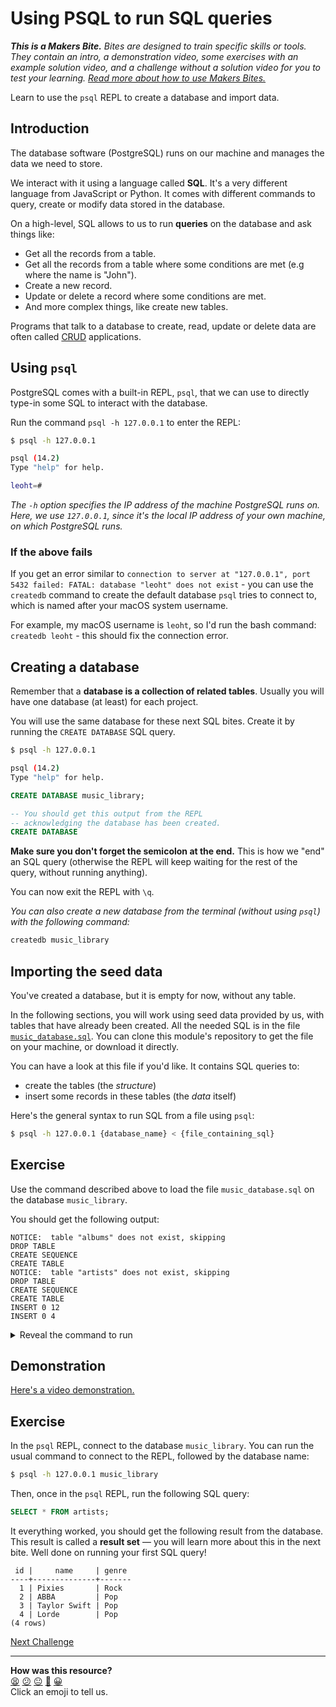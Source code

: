 # Using PSQL to run SQL queries

_**This is a Makers Bite.** Bites are designed to train specific skills or
tools. They contain an intro, a demonstration video, some exercises with an
example solution video, and a challenge without a solution video for you to test
your learning. [Read more about how to use Makers
Bites.](https://github.com/makersacademy/course/blob/main/labels/bites.md)_

Learn to use the `psql` REPL to create a database and import data.

<!-- OMITTED -->

## Introduction

The database software (PostgreSQL) runs on our machine and manages the data we
need to store.

We interact with it using a language called **SQL**. It's a very different
language from JavaScript or Python. It comes with different commands to query,
create or modify data stored in the database.

On a high-level, SQL allows to us to run **queries** on the database and ask
things like:
  * Get all the records from a table.
  * Get all the records from a table where some conditions are met (e.g where
    the name is "John").
  * Create a new record.
  * Update or delete a record where some conditions are met.
  * And more complex things, like create new tables.

Programs that talk to a database to create, read, update or delete data are
often called
[CRUD](https://en.wikipedia.org/wiki/Create,_read,_update_and_delete)
applications.

## Using `psql`

PostgreSQL comes with a built-in REPL, `psql`, that we can use to directly
type-in some SQL to interact with the database.

Run the command `psql -h 127.0.0.1` to enter the REPL:

```bash
$ psql -h 127.0.0.1

psql (14.2)
Type "help" for help.

leoht=# 
```

*The `-h` option specifies the IP address of the machine PostgreSQL runs on.
Here, we use `127.0.0.1`, since it's the local IP address of your own machine,
on which PostgreSQL runs.*

### If the above fails

If you get an error similar to `connection to server at "127.0.0.1", port 5432
failed: FATAL: database "leoht" does not exist`  - you can use the `createdb`
command to create the default database `psql` tries to connect to, which is
named after your macOS system username.

For example, my macOS username is `leoht`, so I'd run the bash command:
`createdb leoht` - this should fix the connection error.

## Creating a database

Remember that a **database is a collection of related tables**. Usually you will
have one database (at least) for each project.

You will use the same database for these next SQL bites. Create it by running
the `CREATE DATABASE` SQL query.

```bash
$ psql -h 127.0.0.1

psql (14.2)
Type "help" for help.
```

```sql
CREATE DATABASE music_library;

-- You should get this output from the REPL
-- acknowledging the database has been created.
CREATE DATABASE
```

**Make sure you don't forget the semicolon at the end.** This is how we "end" an
SQL query (otherwise the REPL will keep waiting for the rest of the query,
without running anything).

You can now exit the REPL with `\q`.

_You can also create a new database from the terminal (without using `psql`)
with the following command:_

```bash
createdb music_library
```

## Importing the seed data

You've created a database, but it is empty for now, without any table.

In the following sections, you will work using seed data provided by us, with
tables that have already been created. All the needed SQL is in the file
[`music_database.sql`](../resources/seeds/music_database.sql). You can clone
this module's repository to get the file on your machine, or download it
directly.

You can have a look at this file if you'd like. It contains SQL queries to:
  * create the tables (the *structure*)
  * insert some records in these tables (the *data* itself)

Here's the general syntax to run SQL from a file using `psql`:
```bash
$ psql -h 127.0.0.1 {database_name} < {file_containing_sql}
```

## Exercise

Use the command described above to load the file `music_database.sql` on the
database `music_library`.

You should get the following output:

```
NOTICE:  table "albums" does not exist, skipping
DROP TABLE
CREATE SEQUENCE
CREATE TABLE
NOTICE:  table "artists" does not exist, skipping
DROP TABLE
CREATE SEQUENCE
CREATE TABLE
INSERT 0 12
INSERT 0 4
```

<details>
  <summary>Reveal the command to run</summary>

  ```bash
  $ psql -h 127.0.0.1 music_library < music_database.sql
  ```
</details>

## Demonstration

[Here's a video
demonstration.](https://www.youtube.com/watch?v=9wT1FVQbPZw&t=425s)

## Exercise

In the `psql` REPL, connect to the database `music_library`. You can run the
usual command to connect to the REPL, followed by the database name: 

```bash
$ psql -h 127.0.0.1 music_library
```

Then, once in the `psql` REPL, run the following SQL query:

```sql
SELECT * FROM artists;
```

It everything worked, you should get the following result from the database.
This result is called a **result set** — you will learn more about this in the
next bite. Well done on running your first SQL query!

```
 id |     name     | genre 
----+--------------+-------
  1 | Pixies       | Rock
  2 | ABBA         | Pop
  3 | Taylor Swift | Pop
  4 | Lorde        | Pop
(4 rows)
```


[Next Challenge](03_querying_data.md)

<!-- BEGIN GENERATED SECTION DO NOT EDIT -->

---

**How was this resource?**  
[😫](https://airtable.com/shrUJ3t7KLMqVRFKR?prefill_Repository=makersacademy%2Fdatabases-in-python&prefill_File=sql_bites%2F02_using_psql.md&prefill_Sentiment=😫) [😕](https://airtable.com/shrUJ3t7KLMqVRFKR?prefill_Repository=makersacademy%2Fdatabases-in-python&prefill_File=sql_bites%2F02_using_psql.md&prefill_Sentiment=😕) [😐](https://airtable.com/shrUJ3t7KLMqVRFKR?prefill_Repository=makersacademy%2Fdatabases-in-python&prefill_File=sql_bites%2F02_using_psql.md&prefill_Sentiment=😐) [🙂](https://airtable.com/shrUJ3t7KLMqVRFKR?prefill_Repository=makersacademy%2Fdatabases-in-python&prefill_File=sql_bites%2F02_using_psql.md&prefill_Sentiment=🙂) [😀](https://airtable.com/shrUJ3t7KLMqVRFKR?prefill_Repository=makersacademy%2Fdatabases-in-python&prefill_File=sql_bites%2F02_using_psql.md&prefill_Sentiment=😀)  
Click an emoji to tell us.

<!-- END GENERATED SECTION DO NOT EDIT -->
